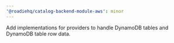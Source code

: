 ```yaml
---
'@roadiehq/catalog-backend-module-aws': minor
---
```


Add implementations for providers to handle DynamoDB tables and DynamoDB table row data.
